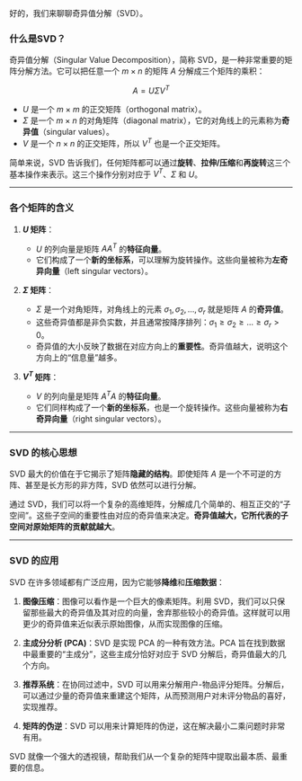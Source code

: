 好的，我们来聊聊奇异值分解（SVD）。

### 什么是SVD？

奇异值分解（Singular Value Decomposition），简称 SVD，是一种非常重要的矩阵分解方法。它可以把任意一个 $m \times n$ 的矩阵 $A$ 分解成三个矩阵的乘积：

$$A = U \Sigma V^T$$

* $U$ 是一个 $m \times m$ 的正交矩阵（orthogonal matrix）。
* $\Sigma$ 是一个 $m \times n$ 的对角矩阵（diagonal matrix），它的对角线上的元素称为**奇异值**（singular values）。
* $V$ 是一个 $n \times n$ 的正交矩阵，所以 $V^T$ 也是一个正交矩阵。

简单来说，SVD 告诉我们，任何矩阵都可以通过**旋转**、**拉伸/压缩**和**再旋转**这三个基本操作来表示。这三个操作分别对应于 $V^T$、$\Sigma$ 和 $U$。

---

### 各个矩阵的含义

1.  **$U$ 矩阵**：
    * $U$ 的列向量是矩阵 $A A^T$ 的**特征向量**。
    * 它们构成了一个**新的坐标系**，可以理解为旋转操作。这些向量被称为**左奇异向量**（left singular vectors）。

2.  **$\Sigma$ 矩阵**：
    * $\Sigma$ 是一个对角矩阵，对角线上的元素 $\sigma_1, \sigma_2, \dots, \sigma_r$ 就是矩阵 $A$ 的**奇异值**。
    * 这些奇异值都是非负实数，并且通常按降序排列：$\sigma_1 \ge \sigma_2 \ge \dots \ge \sigma_r > 0$。
    * 奇异值的大小反映了数据在对应方向上的**重要性**。奇异值越大，说明这个方向上的“信息量”越多。

3.  **$V^T$ 矩阵**：
    * $V$ 的列向量是矩阵 $A^T A$ 的**特征向量**。
    * 它们同样构成了一个**新的坐标系**，也是一个旋转操作。这些向量被称为**右奇异向量**（right singular vectors）。

---

### SVD 的核心思想

SVD 最大的价值在于它揭示了矩阵**隐藏的结构**。即使矩阵 $A$ 是一个不可逆的方阵、甚至是长方形的非方阵，SVD 依然可以进行分解。

通过 SVD，我们可以将一个复杂的高维矩阵，分解成几个简单的、相互正交的“子空间”。这些子空间的重要性由对应的奇异值来决定。**奇异值越大，它所代表的子空间对原始矩阵的贡献就越大**。

---

### SVD 的应用

SVD 在许多领域都有广泛应用，因为它能够**降维**和**压缩数据**：

1.  **图像压缩**：图像可以看作是一个巨大的像素矩阵。利用 SVD，我们可以只保留那些最大的奇异值及其对应的向量，舍弃那些较小的奇异值。这样就可以用更少的奇异值来近似表示原始图像，从而实现图像的压缩。
    
2.  **主成分分析 (PCA)**：SVD 是实现 PCA 的一种有效方法。PCA 旨在找到数据中最重要的“主成分”，这些主成分恰好对应于 SVD 分解后，奇异值最大的几个方向。
    
3.  **推荐系统**：在协同过滤中，SVD 可以用来分解用户-物品评分矩阵。分解后，可以通过少量的奇异值来重建这个矩阵，从而预测用户对未评分物品的喜好，实现推荐。
    
4.  **矩阵的伪逆**：SVD 可以用来计算矩阵的伪逆，这在解决最小二乘问题时非常有用。

SVD 就像一个强大的透视镜，帮助我们从一个复杂的矩阵中提取出最本质、最重要的信息。
